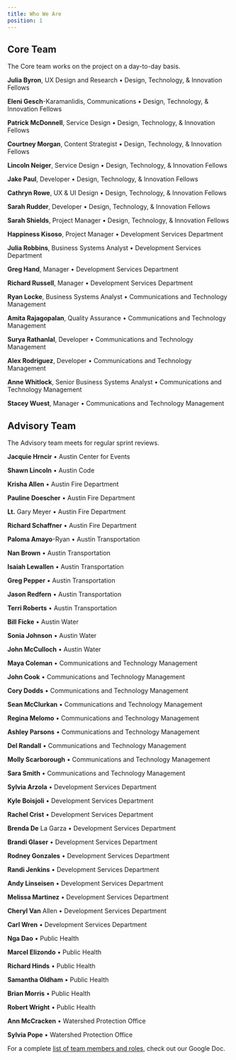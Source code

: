 ```yaml
---
title: Who We Are
position: 1
---
```


## Core Team

The Core team works on the project on a day-to-day basis.


**Julia Byron**, UX Design and Research • Design, Technology, & Innovation Fellows

**Eleni Gesch**-Karamanlidis, Communications • Design, Technology, & Innovation Fellows

**Patrick McDonnell**, Service Design • Design, Technology, & Innovation Fellows

**Courtney Morgan**, Content Strategist • Design, Technology, & Innovation Fellows

**Lincoln Neiger**, Service Design • Design, Technology, & Innovation Fellows

**Jake Paul**, Developer • Design, Technology, & Innovation Fellows

**Cathryn Rowe**, UX & UI Design • Design, Technology, & Innovation Fellows

**Sarah Rudder**, Developer • Design, Technology, & Innovation Fellows

**Sarah Shields**, Project Manager • Design, Technology, & Innovation Fellows

**Happiness Kisoso**, Project Manager • Development Services Department

**Julia Robbins**, Business Systems Analyst • Development Services Department

**Greg Hand**, Manager • Development Services Department

**Richard Russell**, Manager • Development Services Department

**Ryan Locke**, Business Systems Analyst • Communications and Technology Management

**Amita Rajagopalan**, Quality Assurance • Communications and Technology Management

**Surya Rathanlal**, Developer • Communications and Technology Management

**Alex Rodriguez**, Developer • Communications and Technology Management

**Anne Whitlock**, Senior Business Systems Analyst • Communications and Technology Management

**Stacey Wuest**, Manager • Communications and Technology Management

## Advisory Team

The Advisory team meets for regular sprint reviews.


**Jacquie Hrncir** • Austin Center for Events

**Shawn Lincoln** • Austin Code

**Krisha Allen** • Austin Fire Department

**Pauline Doescher** • Austin Fire Department

**Lt.** Gary Meyer • Austin Fire Department

**Richard Schaffner** • Austin Fire Department

**Paloma Amayo**-Ryan • Austin Transportation

**Nan Brown** • Austin Transportation

**Isaiah Lewallen** • Austin Transportation

**Greg Pepper** • Austin Transportation

**Jason Redfern** • Austin Transportation

**Terri Roberts** • Austin Transportation

**Bill Ficke** • Austin Water

**Sonia Johnson** • Austin Water

**John McCulloch** • Austin Water

**Maya Coleman** • Communications and Technology Management

**John Cook** • Communications and Technology Management

**Cory Dodds** • Communications and Technology Management

**Sean McClurkan** • Communications and Technology Management

**Regina Melomo** • Communications and Technology Management

**Ashley Parsons** • Communications and Technology Management

**Del Randall** • Communications and Technology Management

**Molly Scarborough** • Communications and Technology Management

**Sara Smith** • Communications and Technology Management

**Sylvia Arzola** • Development Services Department

**Kyle Boisjoli** • Development Services Department

**Rachel Crist** • Development Services Department

**Brenda De** La Garza • Development Services Department

**Brandi Glaser** • Development Services Department

**Rodney Gonzales** • Development Services Department

**Randi Jenkins** • Development Services Department

**Andy Linseisen** • Development Services Department

**Melissa Martinez** • Development Services Department

**Cheryl Van** Allen • Development Services Department

**Carl Wren** • Development Services Department

**Nga Dao** • Public Health

**Marcel Elizondo** • Public Health

**Richard Hinds** • Public Health

**Samantha Oldham** • Public Health

**Brian Morris** • Public Health

**Robert Wright** • Public Health

**Ann McCracken** • Watershed Protection Office

**Sylvia Pope** • Watershed Protection Office

For a complete [list of team members and roles](https://docs.google.com/spreadsheets/d/1sJK6sR7rypTE4I4RHpJd7_nKU6wn3iIbil72PBB1gDc/edit?usp=sharing), check out our Google Doc.
